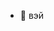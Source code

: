 - 👋 вэй

<!---
faritovnaaaaaia/faritovnaaaaaia is a ✨ special ✨ repository because its `README.md` (this file) appears on your GitHub profile.
You can click the Preview link to take a look at your changes.
--->

